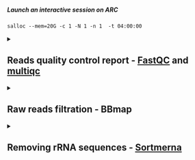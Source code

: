 ##### Launch an interactive session on ARC
    salloc --mem=20G -c 1 -N 1 -n 1  -t 04:00:00

<details>
<summary> 

## Reads quality control report - [FastQC](https://www.bioinformatics.babraham.ac.uk/projects/fastqc/Help/) and [multiqc](https://github.com/MultiQC/MultiQC) </summary>

### Reads quality control report 
#### Installation
    conda create --prefix ~/bio/bin/fastqc_env
    conda activate ~/bio/bin/fastqc_env
    conda install -c bioconda fastqc
    conda install -c bioconda multiqc
    fastqc -h
    multiqc -h
    
#### Slurm - fastqc_multiqc.slurm
    conda activate /home/lianchun.yi1/bio/bin/fastqc_env
For some reason, I have to activate the fastqc_env before submitting the slurm work. To avoid the OUT_OF_MEMORY error, do not use a for loop and run FastQC commands individually.
    
    #!/bin/bash
    #SBATCH --job-name=fastqc_multiqc     
    #SBATCH --output=%x.log  
    #SBATCH --nodes=1          
    #SBATCH --ntasks=1           
    #SBATCH --cpus-per-task=30    
    #SBATCH --mem=50G            
    #SBATCH --time=50:00:00       # 5.5 hours for 54 samples
    #SBATCH --mail-user=lianchun.yi1@ucalgary.ca  
    #SBATCH --mail-type=ALL                       
    pwd; hostname; date

    conda activate /home/lianchun.yi1/bio/bin/fastqc_env
    cd /work/ebg_lab/eb/250409_A00906_0696_AH3LM3DMX2-BaseCalls/Shotgun-metatranscri
    fastqc LY-SumRNA-MatSite6_S3_L001_R1_001.fastq.gz -o /work/ebg_lab/eb/overwinter/2025Apr/fastqc --svg --noextract -t 30 -k 10
    fastqc LY-SumRNA-MatSite6_S3_L001_R2_001.fastq.gz -o /work/ebg_lab/eb/overwinter/2025Apr/fastqc --svg --noextract -t 30 -k 10
    fastqc LY-SumRNA-MatSite6_S3_L002_R1_001.fastq.gz -o /work/ebg_lab/eb/overwinter/2025Apr/fastqc --svg --noextract -t 30 -k 10
    fastqc LY-SumRNA-MatSite6_S3_L002_R2_001.fastq.gz -o /work/ebg_lab/eb/overwinter/2025Apr/fastqc --svg --noextract -t 30 -k 10

    cd /work/ebg_lab/eb/overwinter/2025Apr/fastqc
    multiqc -o ./ -n rawReads ./

</details>

<details>
<summary>

## Raw reads filtration - BBmap </summary>
### Installation
    wget https://sourceforge.net/projects/bbmap/files/BBMap_39.10.tar.gz/download -O BBMap.tar.gz
    tar -xvzf BBMap.tar.gz
    rm BBMap.tar.gz
    nano ~/.bashrc # export PATH=$PATH:/home/lianchun.yi1/software/bbmap
    source ~/.bashrc
    bbmap.sh --version

### bbduk.slurm
Processing reads from different lanes separately.

    #!/bin/bash
    #SBATCH --job-name=bbduk
    #SBATCH --output=%x.log
    #SBATCH --nodes=1
    #SBATCH --ntasks=1
    #SBATCH --cpus-per-task=32    # Number of CPU cores per task
    #SBATCH --mem=100G            # Job memory request
    #SBATCH --time=150:00:00      # run for 7 hours
    #SBATCH --mail-user=lianchun.yi1@ucalgary.ca  # Send the job information to this email
    #SBATCH --mail-type=ALL                       # Send the type: <BEGIN><FAIL><END>
    pwd; hostname; date

    INPUT_DIR="/work/ebg_lab/eb/250409_A00906_0696_AH3LM3DMX2-BaseCalls/Shotgun-metatranscri/"
    OUTPUT_DIR="/work/ebg_lab/eb/overwinter/2025Apr/seperate_lanes_bbduk"

    # Get all R1 files (including lane information)
    R1_FILES=$(ls ${INPUT_DIR}/*/LY-*_L00*_R1_001.fastq.gz | sort)

    for R1_FILE in $R1_FILES; do
        # Extract the corresponding R2 file
        R2_FILE=$(echo $R1_FILE | sed 's/_R1_/_R2_/')

        # Extract sample name with lane information
        SAMPLE_NAME=$(basename $R1_FILE | awk -F'_' '{print $1 "_" $2 "_" $3}')  # Keeps LY-XXXXX_L00X
        BASENAME=$(basename $R1_FILE | awk -F'LY-' '{print $2}' | awk -F'_L00' '{print $1}')  # Just the LY-XXXXX part

        LANE=$(basename $R1_FILE | awk -F'_L00' '{print $2}' | awk -F'_' '{print $1}')

        echo "Processing $SAMPLE_NAME (Lane $LANE) ..."

        # Create output filenames with lane information
        MERGED_R1=${OUTPUT_DIR}/${SAMPLE_NAME}_R1.fastq.gz
        MERGED_R2=${OUTPUT_DIR}/${SAMPLE_NAME}_R2.fastq.gz

        # Since we're processing lanes separately, we don't need to cat files
        # Just copy or rename the files (in case they need to be in a different directory)
        cp $R1_FILE $MERGED_R1
        cp $R2_FILE $MERGED_R2

        # trimming - include lane in output names
        bbduk.sh \
            in1=$MERGED_R1 \
            in2=$MERGED_R2 \
            out1=${OUTPUT_DIR}/${SAMPLE_NAME}_trimmed_R1.fastq.gz \
            out2=${OUTPUT_DIR}/${SAMPLE_NAME}_trimmed_R2.fastq.gz \
            ftm=5 \
            t=32

        bbduk.sh \
            in1=${OUTPUT_DIR}/${SAMPLE_NAME}_trimmed_R1.fastq.gz \
            in2=${OUTPUT_DIR}/${SAMPLE_NAME}_trimmed_R2.fastq.gz \
            out1=${OUTPUT_DIR}/${SAMPLE_NAME}_tbo_R1.fastq.gz \
            out2=${OUTPUT_DIR}/${SAMPLE_NAME}_tbo_R2.fastq.gz \
            tbo tpe k=23 mink=11 hdist=1 ktrim=r \
            t=32

        # remove Phix contamination
        bbduk.sh \
            in1=${OUTPUT_DIR}/${SAMPLE_NAME}_tbo_R1.fastq.gz \
            in2=${OUTPUT_DIR}/${SAMPLE_NAME}_tbo_R2.fastq.gz \
            out1=${OUTPUT_DIR}/${SAMPLE_NAME}_phix_removed_R1.fastq.gz \
            out2=${OUTPUT_DIR}/${SAMPLE_NAME}_phix_removed_R2.fastq.gz \
            ref=~/software/bbmap/resources/phix174_ill.ref.fa.gz \
            k=31 hdist=1 \
            t=32

        # filter low quality reads
        bbduk.sh \
            in1=${OUTPUT_DIR}/${SAMPLE_NAME}_phix_removed_R1.fastq.gz \
            in2=${OUTPUT_DIR}/${SAMPLE_NAME}_phix_removed_R2.fastq.gz \
            out1=${OUTPUT_DIR}/${SAMPLE_NAME}_final_R1.fastq.gz \
            out2=${OUTPUT_DIR}/${SAMPLE_NAME}_final_R2.fastq.gz \
            qtrim=rl trimq=15 minlength=30 \
            t=32

        # delete intermediate files
        rm ${OUTPUT_DIR}/${SAMPLE_NAME}_trimmed_*.fastq.gz \
           ${OUTPUT_DIR}/${SAMPLE_NAME}_tbo_*.fastq.gz \
           ${OUTPUT_DIR}/${SAMPLE_NAME}_phix_removed_*.fastq.gz

        echo "Finished processing $SAMPLE_NAME (Lane $LANE)"
    done

Keeping the output files from quality filtering.
    
</details>

<details>
<summary>

## Removing rRNA sequences - [Sortmerna](https://github.com/sortmerna/sortmerna) </summary>
### Installation
    conda create -n sortmerna
    conda activate sortmerna
    conda install sortmerna

### sortmerna.slurm
    conda activate sortmerna
Again, I have to submit this Slurm job after activating a conda env.

    #!/bin/bash
    #SBATCH --job-name=sortmerna
    #SBATCH --output=%x.log
    #SBATCH --nodes=1             # Run all processes on a single node
    #SBATCH --ntasks=1            # Run 1 tasks
    #SBATCH --cpus-per-task=40    # Number of CPU cores per task
    #SBATCH --mem=50G            # Job memory request
    #SBATCH --time=150:00:00      # 
    #SBATCH --mail-user=lianchun.yi1@ucalgary.ca  # Send the job information to this email
    #SBATCH --mail-type=ALL                       # Send the type: <BEGIN><FAIL><END>
    pwd; hostname; date

    conda activate sortmerna
    cd /work/ebg_lab/eb/overwinter/2025Apr/
    for r1_file in *_R1.fastq.gz; do
        r2_file="${r1_file/_R1.fastq.gz/_R2.fastq.gz}"
        sample_name="${r1_file%_final_R1.fastq.gz}"
        sortmerna \
            --ref /work/ebg_lab/referenceDatabases/sortmerna_db/smr_v4.3_default_db.fasta \
            --workdir ./sortmerna/tmp_workdir \
            --reads "$r1_file" --reads "$r2_file" \
            --aligned "./sortmerna/${sample_name}_rRNA.qc" \
            --other "./sortmerna/${sample_name}_non_rRNA.qc" \
            --sam --SQ --log --fastx --threads 40 --paired_in
    done
    rm -rf ./sortmerna/tmp_workdir



</details>
